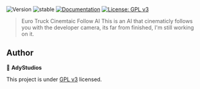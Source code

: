 ![Version](https://img.shields.io/badge/alpha-0.1.0-blue.svg?cacheSeconds=2592000)
![stable](https://img.shields.io/badge/alpha-red.svg?cacheSeconds=2592000)
[![Documentation](https://img.shields.io/badge/documentation-yes-brightgreen.svg)](https://example.org)
[![License: GPL v3](https://img.shields.io/badge/License-GPL%20v3-yellow.svg)](https://github.com/D1strict/AL-JobTracker/blob/main/LICENSE)

> Euro Truck Cinemtaic Follow AI
This is an AI that cinematicly follows you with the developer camera, its far from finished, I'm still working on it.

## Author
👤 **AdyStudios**


This project is under [GPL v3](https://github.com/D1strict/AL-JobTracker/blob/main/LICENSE) licensed.
